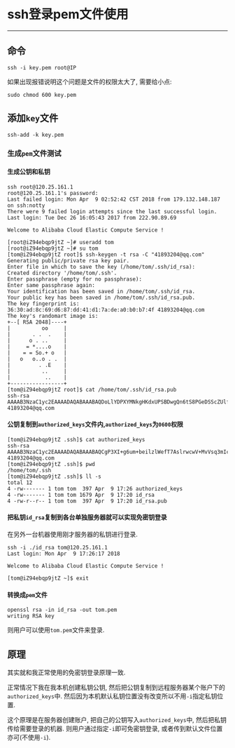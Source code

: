 # ssh登录pem文件使用

---

## 命令

```
ssh -i key.pem root@IP
```

如果出现报错说明这个问题是文件的权限太大了, 需要给小点:

```
sudo chmod 600 key.pem
```

## 添加`key`文件

```
ssh-add -k key.pem
```

### 生成`pem`文件测试

#### 生成公钥和私钥

```
ssh root@120.25.161.1
root@120.25.161.1's password:
Last failed login: Mon Apr  9 02:52:42 CST 2018 from 179.132.148.187 on ssh:notty
There were 9 failed login attempts since the last successful login.
Last login: Tue Dec 26 16:05:43 2017 from 222.90.89.69

Welcome to Alibaba Cloud Elastic Compute Service !

[root@iZ94ebqp9jtZ ~]# useradd tom
[root@iZ94ebqp9jtZ ~]# su tom
[tom@iZ94ebqp9jtZ root]$ ssh-keygen -t rsa -C "41893204@qq.com"
Generating public/private rsa key pair.
Enter file in which to save the key (/home/tom/.ssh/id_rsa):
Created directory '/home/tom/.ssh'.
Enter passphrase (empty for no passphrase):
Enter same passphrase again:
Your identification has been saved in /home/tom/.ssh/id_rsa.
Your public key has been saved in /home/tom/.ssh/id_rsa.pub.
The key fingerprint is:
36:30:ad:8c:69:d6:87:dd:41:d1:7a:de:a0:b0:b7:4f 41893204@qq.com
The key's randomart image is:
+--[ RSA 2048]----+
|          oo     |
|       . .  .    |
|      o . ..     |
|     = *....o    |
|    = = So.+ o   |
|   o   o..o . .  |
|         . .E    |
|          ..     |
|           ..    |
+-----------------+
[tom@iZ94ebqp9jtZ root]$ cat /home/tom/.ssh/id_rsa.pub
ssh-rsa AAAAB3NzaC1yc2EAAAADAQABAAABAQDoLlYDPXYMNkgHKdxUPSBDwgQn6tS8PGeDSScZUlfaRkNDlrfmFHCEL9fD2vuwciJp1pfoMj7mybiEVuIb0pfQ23WTCtPHTgKEeyOcT7tbPVDZ9DqsYPg4RMfo2USpf8MA3oN2B1INnlHbYr0sD+RoLX1fLQuPLQrSL7XFeEZjU8A5C0YvBwBsHAWDp+duuK4LiLh9L/1gvjlskDVU9PAH2ERSwvtblIzqhM77ITrc/jRXJT3O0Fkwzcab5DrBCePfyxgE2YxkbI0B8z+zHybYIcT25rE2/Rf2XWNiUAxb6IRVB/6eDqm5uKxD2yzPxGheC2rXZ/aHrTFKZCQM8IZ3 41893204@qq.com
```

#### 公钥复制到`authorized_keys`文件内,`authorized_keys`为`0600`权限

```
[tom@iZ94ebqp9jtZ .ssh]$ cat authorized_keys
ssh-rsa AAAAB3NzaC1yc2EAAAADAQABAAABAQCgP3XI+g6um+beilzlWefT7AslrwcwV+MvVsq3mIcqlShepH5z3GT3i0bk7fOAUWYjcNjAm6QaYDTwrC3bN6BxgCC8ypaJesBx0lttQOVp1PYedSQjRsLXvOYulPdEziQIe2VW3CyiHzLAt2jugVE92vDKGwcs16vMn0S7a3ruJM9kJ1RVfY7HFWi4IIIlTchcAJd+SXrES8SgHcDrqEidLxUSwVvR1EWCq+1NFUVl2OogCaKULdTT1I4Blr5jLv6j0Qf+nhWfX8/wwWJnGe55rtETB3sYkqvsU8m3+UQdlBL95r6jMM6eiJNfWoJ/rX6eiWj2eNrH7WmDwZQnpKst 41893204@qq.com
[tom@iZ94ebqp9jtZ .ssh]$ pwd
/home/tom/.ssh
[tom@iZ94ebqp9jtZ .ssh]$ ll -s
total 12
4 -rw------- 1 tom tom  397 Apr  9 17:26 authorized_keys
4 -rw------- 1 tom tom 1679 Apr  9 17:20 id_rsa
4 -rw-r--r-- 1 tom tom  397 Apr  9 17:20 id_rsa.pub
```

#### 把私钥`id_rsa`复制到各台单独服务器就可以实现免密钥登录

在另外一台机器使用刚才服务器的私钥进行登录.

```
ssh -i ./id_rsa tom@120.25.161.1
Last login: Mon Apr  9 17:26:17 2018

Welcome to Alibaba Cloud Elastic Compute Service !

[tom@iZ94ebqp9jtZ ~]$ exit
```

#### 转换成`pem`文件

```
openssl rsa -in id_rsa -out tom.pem
writing RSA key
```

则用户可以使用`tom.pem`文件来登录.

## 原理

其实就和我正常使用的免密钥登录原理一致.

正常情况下我在我本机创建私钥公钥, 然后把公钥复制到远程服务器某个账户下的`authorized_keys`中. 然后因为本机默认私钥位置没有改变所以不用`-i`指定私钥位置.

这个原理是在服务器创建账户, 把自己的公钥写入`authorized_keys`中, 然后把私钥传给需要登录的机器. 则用户通过指定`-i`即可免密钥登录, 或者传到默认文件位置亦可(不使用`-i`).

